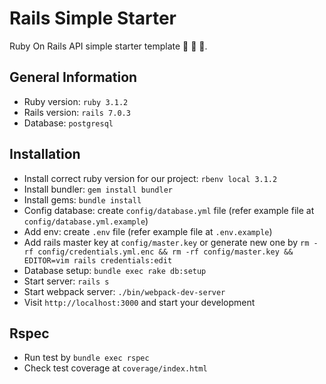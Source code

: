 # Rails Simple Starter

Ruby On Rails API simple starter template :goat: :goat: :goat:.

## General Information

- Ruby version: `ruby 3.1.2`
- Rails version: `rails 7.0.3`
- Database: `postgresql`

## Installation

- Install correct ruby version for our project: `rbenv local 3.1.2`
- Install bundler: `gem install bundler`
- Install gems: `bundle install`
- Config database: create `config/database.yml` file (refer example file at `config/database.yml.example`)
- Add env: create `.env` file (refer example file at `.env.example`)
- Add rails master key at `config/master.key` or generate new one by `rm -rf config/credentials.yml.enc && rm -rf config/master.key && EDITOR=vim rails credentials:edit`
- Database setup: `bundle exec rake db:setup`
- Start server: `rails s`
- Start webpack server: `./bin/webpack-dev-server`
- Visit `http://localhost:3000` and start your development

## Rspec

- Run test by `bundle exec rspec`
- Check test coverage at `coverage/index.html`
